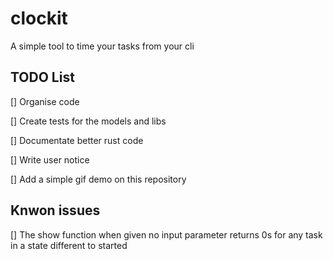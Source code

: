 # clockit

A simple tool to time your tasks from your cli

## TODO List

[] Organise code

[] Create tests for the models and libs

[] Documentate better rust code

[] Write user notice

[] Add a simple gif demo on this repository

## Knwon issues

[] The show function when given no input parameter returns 0s for any task in a state different to started
